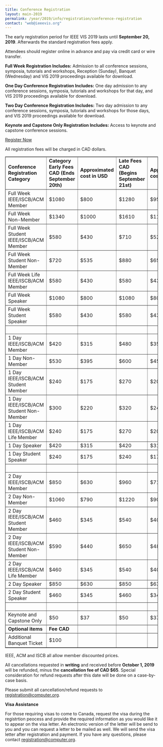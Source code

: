 ```yaml
---
title: Conference Registration
layout: main-2019
permalink: /year/2019/info/registration/conference-registration
contact: "web@ieeevis.org"
---
```


The early registration period for IEEE VIS 2019 lasts until **September 20, 2019**. Afterwards the standard registration fees apply.

Attendees should register online in advance and pay via credit card or wire transfer. 

**Full Week Registration Includes:** Admission to all conference sessions, symposia, tutorials and workshops, Reception (Sunday), Banquet (Wednesday) and VIS 2019 proceedings available for download.

**One Day Conference Registration Includes:** One day admission to any conference sessions, symposia, tutorials and workshops for that day, and VIS 2019 proceedings available for download.

**Two Day Conference Registration Includes:**  Two day admission to any conference sessions, symposia, tutorials and workshops for those days, and VIS 2019 proceedings available for download.

**Keynote and Capstone Only Registration Includes:** Access to keynote and capstone conference sessions.


<p class="ieeevis-btn-wrapper"><a href="http://www.cvent.com/d/p6q0rp" width="150" class="ieeevis-btn">Register Now</a></p>

All registration fees will be charged in CAD dollars. 

<table border="1">
  <tbody>
    <tr>
      <td><strong>Conference Registration Category</strong></td>
      <td><strong>Category	Early Fees CAD (Ends September 20th)</strong></td> 
      <td><strong>Approximated cost in USD</strong></td> 
      <td><strong>Late Fees CAD (Begins September 21st)</td>
      <td><strong>Approximated cost in USD</td>
    </tr> 
    <tr>
      <td>Full Week IEEE/ISCB/ACM Member</td> 
      <td>$1080</td> 
      <td>$800</td> 
      <td>$1280</td> 
      <td>$955</td> 
    </tr> 
    <tr> 
      <td>Full Week Non-Member</td>
      <td>$1340</td> 
      <td>$1000</td> 
      <td>$1610</td> 
      <td>$1195</td>
    </tr> 
    <tr> 
      <td>Full Week Student IEEE/ISCB/ACM Member</td>
      <td>$580</td>  
      <td>$430</td> 
      <td>$710</td> 
      <td>$525</td>
    </tr> 
    <tr> 
      <td>Full Week Student Non-Member</td> 
      <td>$720</td> 
      <td>$535</td> 
      <td>$880</td> 
      <td>$655</td>
    </tr> 
    <tr> 
      <td>Full Week Life IEEE/ISCB/ACM Member</td> 
      <td>$580	</td> 
      <td>$430	</td> 
      <td>$580	</td> 
      <td>$430</td>
    </tr> 
    <tr> 
      <td>Full Week Speaker</td> 
      <td>$1080</td> 
      <td>$800</td> 
      <td>$1080</td> 
      <td>$800</td>
    </tr> 
    <tr> 
      <td>Full Week Student Speaker</td> 
      <td>$580</td>
      <td>$430</td> 
      <td>$580</td> 
      <td>$430</td>
    </tr> 
    <tr> 
      <td>&nbsp;</td> 
      <td>&nbsp;</td> 
      <td>&nbsp;</td>
      <td>&nbsp;</td> 
      <td>&nbsp;</td> 
    </tr> 
    <tr> 
      <td>1 Day IEEE/ISCB/ACM Member</td> 
      <td>$420</td> 
      <td>$315</td> 
      <td>$480</td> 
      <td>$355</td>
    </tr> 
    <tr> 
      <td>1 Day Non-Member</td> 
      <td>$530</td> 
      <td>$395</td> 
      <td>$600</td> 
      <td>$450</td>
    </tr> 
    <tr> 
      <td>1 Day IEEE/ISCB/ACM Student Member</td> 
      <td>$240</td> 
      <td>$175</td> 
      <td>$270</td> 
      <td>$200</td>
    </tr> 
    <tr> 
      <td>1 Day IEEE/ISCB/ACM Student Non-Member</td> 
      <td>$300</td> 
      <td>$220</td> 
      <td>$320</td> 
      <td>$240</td>
    </tr> 
    <tr> 
      <td>1 Day IEEE/ISCB/ACM Life Member</td> 
      <td>$240</td> 
      <td>$175</td> 
      <td>$270</td> 
      <td>$200</td>
    </tr> 
    <tr> 
      <td>1 Day Speaker</td> 
      <td>$420</td> 
      <td>$315</td> 
      <td>$420</td> 
      <td>$315</td> 
    </tr> 
    <tr> 
      <td>1 Day Student Speaker</td> 
      <td>$240</td> 
      <td>$175</td> 
      <td>$240</td> 
      <td>$175</td> 
    </tr> 
    <tr> 
      <td>&nbsp;</td> 
      <td>&nbsp;</td> 
      <td>&nbsp;</td> 
      <td>&nbsp;</td> 
      <td>&nbsp;</td> 
    </tr> 
    <tr> 
     <td>2 Day IEEE/ISCB/ACM Member</td> 
      <td>$850</td> 
      <td>$630</td> 
      <td>$960</td> 
      <td>$715</td> 
    </tr> 
    <tr> 
      <td>2 Day Non-Member</td> 
      <td>$1060</td>
      <td>$790</td> 
      <td>$1220</td> 
      <td>$905</td> 
    </tr> 
    <tr> 
      <td>2 Day IEEE/ISCB/ACM Student Member</td> 
      <td>$460</td>
      <td>$345</td> 
      <td>$540</td> 
      <td>$400</td>  
    </tr> 
    <tr> 
      <td>2 Day IEEE/ISCB/ACM Student Non-Member</td> 
      <td>$590</td> 
      <td>$440</td> 
      <td>$650</td> 
      <td>$485</td>  
     </tr> 
    <tr> 
      <td>2 Day IEEE/ISCB/ACM Life Member</td> 
      <td>$460</td>
      <td>$345</td> 
      <td>$540</td> 
      <td>$400</td> 
    </tr> 
    <tr> 
      <td>2 Day Speaker</td> 
      <td>$850</td> 
      <td>$630	</td> 
      <td>$850</td> 
      <td>$630</td> 
    </tr> 
    <tr> 
      <td>2 Day Student Speaker</td> 
      <td>$460</td> 
      <td>$345</td> 
      <td>$460</td> 
      <td>$345</td> 
    </tr> 
    <tr> 
      <td>&nbsp;</td> 
      <td>&nbsp;</td> 
      <td>&nbsp;</td> 
      <td>&nbsp;</td> 
      <td>&nbsp;</td> 
    </tr> 
    <tr> 
      <td>Keynote and Capstone Only</td> 
      <td>$50</td> 
      <td>$37</td> 
      <td>$50</td> 
      <td>$37</td> 
    </tr> 
    <tr> 
      <td><strong>Optional items</strong></td> 
      <td><strong>Fee CAD</strong></td> 
      <td>&nbsp;</td>
      <td>&nbsp;</td> 
      <td>&nbsp;</td> 
     </tr> 
    <tr> 
      <td>Additional Banquet Ticket</td> 
      <td>$100</td> 
      <td>&nbsp;</td> 
      <td>&nbsp;</td> 
      <td>&nbsp;</td> 
</tr> 
  </tbody> 
</table> 

IEEE, ACM and ISCB all allow member discounted prices. 

All cancellations requested in **writing** and received before **October 1, 2019** will be refunded, minus the **cancellation fee of CAD $65**. Special consideration for refund requests after this date will be done on a case-by-case basis. 

Please submit all cancellation/refund requests to [registration@computer.org](mailto:registration@computer.org). 

**Visa Assistance**

For those requiring visas to come to Canada, request the visa during the registrtion peocess and provide the required information as you would like it to appear on the visa letter. An electronic version of the letter will be send to you and you can request a letter to be mailed as well. We will send the visa letter after registration and payment. If you have any questions, please contact [registration@computer.org](mailto:registration@computer.org). 






